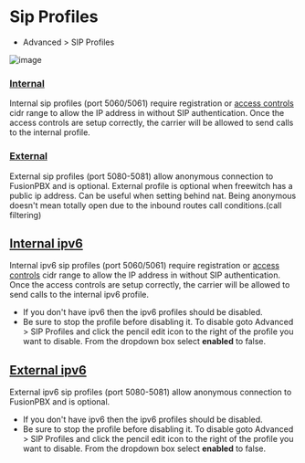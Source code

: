# Sip Profiles

-   Advanced \> SIP Profiles

![image](../_static/images/fusionpbx_sip_profiles.jpg)

### [Internal](https://docs.fusionpbx.com/en/latest/advanced/internal_sip_profile.html)

Internal sip profiles (port 5060/5061) require registration or [access
controls](access_controls.md)
cidr range to allow the IP address in without SIP authentication. Once
the access controls are setup correctly, the carrier will be allowed to
send calls to the internal profile.

### [External](https://docs.fusionpbx.com/en/latest/advanced/external_sip_profile.html)

External sip profiles (port 5080-5081) allow anonymous connection to
FusionPBX and is optional. External profile is optional when freewitch
has a public ip address. Can be useful when setting behind nat. Being
anonymous doesn\'t mean totally open due to the inbound routes call
conditions.(call filtering)

## [Internal ipv6](https://docs.fusionpbx.com/en/latest/advanced/internal_ipv6_sip_profile.html)

Internal ipv6 sip profiles (port 5060/5061) require registration or
[access
controls](https://docs.fusionpbx.com/en/latest/advanced/access_controls.html)
cidr range to allow the IP address in without SIP authentication. Once
the access controls are setup correctly, the carrier will be allowed to
send calls to the internal ipv6 profile.

-   If you don\'t have ipv6 then the ipv6 profiles should be disabled.
-   Be sure to stop the profile before disabling it. To disable goto
    Advanced \> SIP Profiles and click the pencil edit icon to the right
    of the profile you want to disable. From the dropdown box select
    **enabled** to false.

## [External ipv6](https://docs.fusionpbx.com/en/latest/advanced/external_ipv6_sip_profile.html)

External ipv6 sip profiles (port 5080-5081) allow anonymous connection
to FusionPBX and is optional.

-   If you don\'t have ipv6 then the ipv6 profiles should be disabled.
-   Be sure to stop the profile before disabling it. To disable goto
    Advanced \> SIP Profiles and click the pencil edit icon to the right
    of the profile you want to disable. From the dropdown box select
    **enabled** to false.
